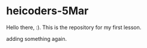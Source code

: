 # heicoders-5Mar
Hello there, :). This is the repository for my first lesson. 

adding something again. 
